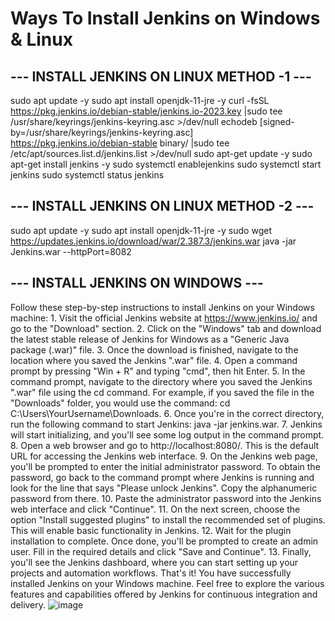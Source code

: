 # Ways To Install Jenkins on Windows & Linux
## --- INSTALL JENKINS ON LINUX METHOD -1 ---
sudo apt update -y
sudo apt install openjdk-11-jre -y
curl -fsSL https://pkg.jenkins.io/debian-stable/jenkins.io-2023.key |sudo tee \
  /usr/share/keyrings/jenkins-keyring.asc >/dev/null
echodeb [signed-by=/usr/share/keyrings/jenkins-keyring.asc] \
  https://pkg.jenkins.io/debian-stable binary/ |sudo tee \
  /etc/apt/sources.list.d/jenkins.list >/dev/null
sudo apt-get update -y 
sudo apt-get install jenkins -y
sudo systemctl enablejenkins
sudo systemctl start jenkins
sudo systemctl status jenkins
## --- INSTALL JENKINS ON LINUX METHOD -2 ---
sudo apt update -y
sudo apt install openjdk-11-jre -y
sudo wget https://updates.jenkins.io/download/war/2.387.3/jenkins.war
java -jar Jenkins.war  --httpPort=8082
## --- INSTALL JENKINS ON WINDOWS ---
Follow these step-by-step instructions to install Jenkins on your Windows machine:
	1. Visit the official Jenkins website at  https://www.jenkins.io/ and go to the "Download" section.
	2. Click on the "Windows" tab and download the latest stable release of Jenkins for Windows as a "Generic Java package (.war)" file.
	3. Once the download is finished, navigate to the location where you saved the Jenkins ".war" file.
	4. Open a command prompt by pressing "Win + R" and typing "cmd", then hit Enter.
	5. In the command prompt, navigate to the directory where you saved the Jenkins ".war" file using the cd command. For example, if you saved the file in the "Downloads" folder, you would use the command: cd C:\Users\YourUsername\Downloads.
	6. Once you're in the correct directory, run the following command to start Jenkins: java -jar jenkins.war.
	7. Jenkins will start initializing, and you'll see some log output in the command prompt.
	8. Open a web browser and go to  http://localhost:8080/. This is the default URL for accessing the Jenkins web interface.
	9. On the Jenkins web page, you'll be prompted to enter the initial administrator password. To obtain the password, go back to the command prompt where Jenkins is running and look for the line that says "Please unlock Jenkins". Copy the alphanumeric password from there.
	10. Paste the administrator password into the Jenkins web interface and click "Continue".
	11. On the next screen, choose the option "Install suggested plugins" to install the recommended set of plugins. This will enable basic functionality in Jenkins.
	12. Wait for the plugin installation to complete. Once done, you'll be prompted to create an admin user. Fill in the required details and click "Save and Continue".
	13. Finally, you'll see the Jenkins dashboard, where you can start setting up your projects and automation workflows.
That's it! You have successfully installed Jenkins on your Windows machine. Feel free to explore the various features and capabilities offered by Jenkins for continuous integration and delivery.
![image](https://github.com/EmAdd9/Jenkins-Day03/assets/91713238/1f84f3ce-3934-471b-9f53-2373f3f6408e)
